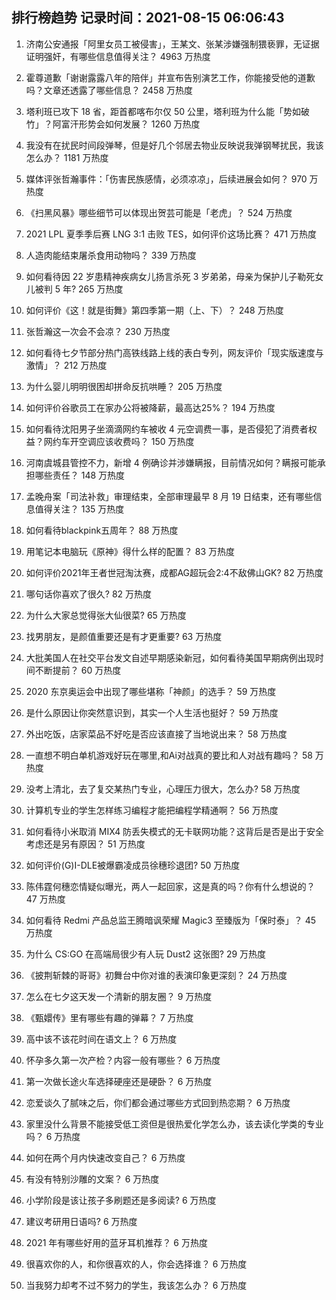 
## 排行榜趋势 记录时间：2021-08-15 06:06:43
  
  1. 济南公安通报「阿里女员工被侵害」，王某文、张某涉嫌强制猥亵罪，无证据证明强奸，有哪些信息值得关注？ 4963 万热度
    
  2. 霍尊道歉「谢谢露露八年的陪伴」并宣布告别演艺工作，你能接受他的道歉吗？文章还透露了哪些信息？ 2458 万热度
    
  3. 塔利班已攻下 18 省，距首都喀布尔仅 50 公里，塔利班为什么能「势如破竹」？阿富汗形势会如何发展？ 1260 万热度
    
  4. 我没有在扰民时间段弹琴，但是好几个邻居去物业反映说我弹钢琴扰民，我该怎么办？ 1181 万热度
    
  5. 媒体评张哲瀚事件：「伤害民族感情，必须凉凉」，后续进展会如何？ 970 万热度
    
  6. 《扫黑风暴》哪些细节可以体现出贺芸可能是「老虎」？ 524 万热度
    
  7. 2021 LPL 夏季季后赛 LNG 3:1 击败 TES，如何评价这场比赛？ 471 万热度
    
  8. 人造肉能结束屠杀食用动物吗？ 339 万热度
    
  9. 如何看待因 22 岁患精神疾病女儿扬言杀死 3 岁弟弟，母亲为保护儿子勒死女儿被判 5 年? 265 万热度
    
  10. 如何评价《这！就是街舞》第四季第一期（上、下）？ 248 万热度
    
  11. 张哲瀚这一次会不会凉？ 230 万热度
    
  12. 如何看待七夕节部分热门高铁线路上线的表白专列，网友评价「现实版速度与激情」？ 212 万热度
    
  13. 为什么婴儿明明很困却拼命反抗哄睡？ 205 万热度
    
  14. 如何评价谷歌员工在家办公将被降薪，最高达25%？ 194 万热度
    
  15. 如何看待沈阳男子坐滴滴网约车被收 4 元空调费一事，是否侵犯了消费者权益？网约车开空调应该收费吗？ 150 万热度
    
  16. 河南虞城县管控不力，新增 4 例确诊并涉嫌瞒报，目前情况如何？瞒报可能承担哪些责任？ 148 万热度
    
  17. 孟晚舟案「司法补救」审理结束，全部审理最早 8 月 19 日结束，还有哪些信息值得关注？ 135 万热度
    
  18. 如何看待blackpink五周年？ 88 万热度
    
  19. 用笔记本电脑玩《原神》得什么样的配置？ 83 万热度
    
  20. 如何评价2021年王者世冠淘汰赛，成都AG超玩会2:4不敌佛山GK? 82 万热度
    
  21. 哪句话你喜欢了很久? 82 万热度
    
  22. 为什么大家总觉得张大仙很菜? 65 万热度
    
  23. 找男朋友，是颜值重要还是有才更重要? 63 万热度
    
  24. 大批美国人在社交平台发文自述早期感染新冠，如何看待美国早期病例出现时间不断提前？ 60 万热度
    
  25. 2020 东京奥运会中出现了哪些堪称「神颜」的选手？ 59 万热度
    
  26. 是什么原因让你突然意识到，其实一个人生活也挺好？ 59 万热度
    
  27. 外出吃饭，店家菜品不好吃是否应该直接了当地说出来？ 58 万热度
    
  28. 一直想不明白单机游戏好玩在哪里,和Ai对战真的要比和人对战有趣吗？ 58 万热度
    
  29. 没考上清北，去了复交某热门专业，心理压力很大，怎么办? 58 万热度
    
  30. 计算机专业的学生怎样练习编程才能把编程学精通啊？ 56 万热度
    
  31. 如何看待小米取消 MIX4 防丢失模式的无卡联网功能？这背后是否是出于安全考虑还是另有原因？ 51 万热度
    
  32. 如何评价(G)I-DLE被爆霸凌成员徐穗珍退团? 50 万热度
    
  33. 陈伟霆何穗恋情疑似曝光，两人一起回家，这是真的吗？你有什么想说的？ 47 万热度
    
  34. 如何看待 Redmi 产品总监王腾暗讽荣耀 Magic3 至臻版为「保时泰」？ 45 万热度
    
  35. 为什么 CS:GO 在高端局很少有人玩 Dust2 这张图? 29 万热度
    
  36. 《披荆斩棘的哥哥》初舞台中你对谁的表演印象更深刻？ 24 万热度
    
  37. 怎么在七夕这天发一个清新的朋友圈？ 9 万热度
    
  38. 《甄嬛传》里有哪些有趣的弹幕？ 7 万热度
    
  39. 高中该不该花时间在语文上？ 6 万热度
    
  40. 怀孕多久第一次产检？内容一般有哪些？ 6 万热度
    
  41. 第一次做长途火车选择硬座还是硬卧？ 6 万热度
    
  42. 恋爱谈久了腻味之后，你们都会通过哪些方式回到热恋期？ 6 万热度
    
  43. 家里没什么背景不能接受低工资但是很热爱化学怎么办，该去读化学类的专业吗？ 6 万热度
    
  44. 如何在两个月内快速改变自己？ 6 万热度
    
  45. 有没有特别沙雕的文案？ 6 万热度
    
  46. 小学阶段是该让孩子多刷题还是多阅读? 6 万热度
    
  47. 建议考研用日语吗? 6 万热度
    
  48. 2021 年有哪些好用的蓝牙耳机推荐？ 6 万热度
    
  49. 很喜欢你的人，和你很喜欢的人，你会选择谁？ 6 万热度
    
  50. 当我努力却考不过不努力的学生，我该怎么办？ 6 万热度
    